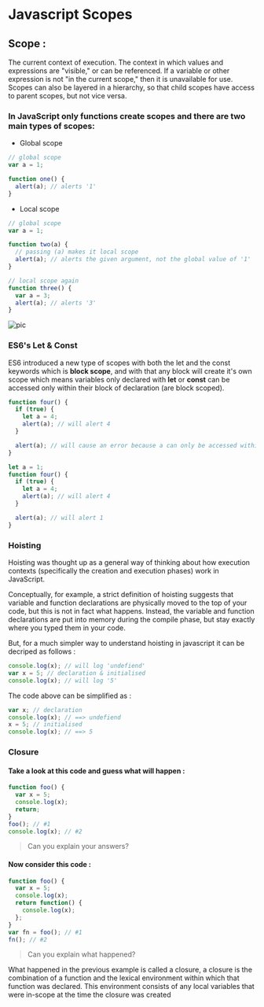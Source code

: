 # **Javascript Scopes**

## Scope :

The current context of execution. The context in which values and expressions are "visible," or can be referenced. If a variable or other expression is not "in the current scope," then it is unavailable for use. Scopes can also be layered in a hierarchy, so that child scopes have access to parent scopes, but not vice versa.

### In JavaScript only functions create scopes and there are **two main types of scopes**:

- Global scope

```javascript
// global scope
var a = 1;

function one() {
  alert(a); // alerts '1'
}
```

- Local scope

```javascript
// global scope
var a = 1;

function two(a) {
  // passing (a) makes it local scope
  alert(a); // alerts the given argument, not the global value of '1'
}

// local scope again
function three() {
  var a = 3;
  alert(a); // alerts '3'
}
```

![pic](https://www.datchley.name/content/images/2015/08/js-es5-scope-2.png)

### **ES6's Let & Const**

ES6 introduced a new type of scopes with both the let and the const keywords which is **block scope**, and with that any block will create it's own scope which means variables only declared with **let** or **const** can be accessed only within their block of declaration (are block scoped).

```javascript
function four() {
  if (true) {
    let a = 4;
    alert(a); // will alert 4
  }

  alert(a); // will cause an error because a can only be accessed within it's block of declaration (a isn't defined/delared in function four scope)
}
```

```javascript
let a = 1;
function four() {
  if (true) {
    let a = 4;
    alert(a); // will alert 4
  }

  alert(a); // will alert 1
}
```

### **Hoisting**

Hoisting was thought up as a general way of thinking about how execution contexts (specifically the creation and execution phases) work in JavaScript.

Conceptually, for example, a strict definition of hoisting suggests that variable and function declarations are physically moved to the top of your code, but this is not in fact what happens. Instead, the variable and function declarations are put into memory during the compile phase, but stay exactly where you typed them in your code.

But, for a much simpler way to understand hoisting in javascript it can be decriped as follows :

```javascript
console.log(x); // will log 'undefiend'
var x = 5; // declaration & initialised
console.log(x); // will log '5'
```

The code above can be simplified as :

```javascript
var x; // declaration
console.log(x); // ==> undefiend
x = 5; // initialised
console.log(x); // ==> 5
```

### **Closure**

#### Take a look at this code and guess what will happen :

```javascript
function foo() {
  var x = 5;
  console.log(x);
  return;
}
foo(); // #1
console.log(x); // #2
```

> Can you explain your answers?

#### Now consider this code :

```javascript
function foo() {
  var x = 5;
  console.log(x);
  return function() {
    console.log(x);
  };
}
var fn = foo(); // #1
fn(); // #2
```

> Can you explain what happened?

What happened in the previous example is called a closure, a closure is the combination of a function and the lexical environment within which that function was declared. This environment consists of any local variables that were in-scope at the time the closure was created
